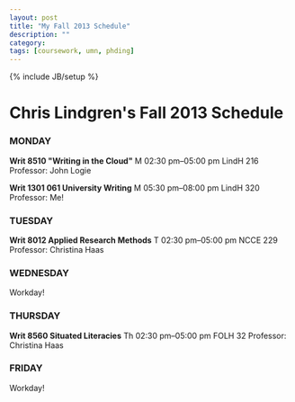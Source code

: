 ```yaml
---
layout: post
title: "My Fall 2013 Schedule"
description: ""
category: 
tags: [coursework, umn, phding]
---
```

{% include JB/setup %}

# Chris Lindgren's Fall 2013 Schedule

### MONDAY

**Writ 8510 "Writing in the Cloud"**
M 02:30 pm–05:00 pm LindH 216
Professor: John Logie

**Writ 1301 061 University Writing**
M 05:30 pm–08:00 pm LindH 320
Professor: Me!

### TUESDAY

**Writ 8012 Applied Research Methods**
T 02:30 pm–05:00 pm NCCE 229
Professor: Christina Haas

### WEDNESDAY

Workday!

### THURSDAY

**Writ 8560 Situated Literacies**
Th 02:30 pm–05:00 pm FOLH 32
Professor: Christina Haas

### FRIDAY

Workday!